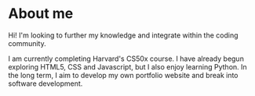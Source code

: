 # About me
Hi! I'm looking to further my knowledge and integrate within the coding community.

I am currently completing Harvard's CS50x course. I have already begun exploring HTML5, CSS and Javascript, but I also enjoy learning Python. In the long term, I aim to develop my own portfolio website and break into software development. 

<!--
**raven-elizabeth/raven-elizabeth** is a ✨ _special_ ✨ repository because its `README.md` (this file) appears on your GitHub profile.

Here are some ideas to get you started:

- 🔭 I’m currently working on ...
- 🌱 I’m currently learning ...
- 👯 I’m looking to collaborate on ...
- 🤔 I’m looking for help with ...
- 💬 Ask me about ...
- 📫 How to reach me: ...
- 😄 Pronouns: ...
- ⚡ Fun fact: ...
-->
